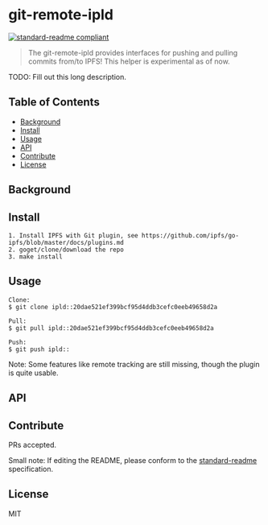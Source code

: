 # git-remote-ipld

[![standard-readme compliant](https://img.shields.io/badge/standard--readme-OK-green.svg?style=flat-square)](https://github.com/RichardLitt/standard-readme)

> The git-remote-ipld provides interfaces for pushing and pulling commits from/to IPFS!
> This helper is experimental as of now.

TODO: Fill out this long description.

## Table of Contents

- [Background](#background)
- [Install](#install)
- [Usage](#usage)
- [API](#api)
- [Contribute](#contribute)
- [License](#license)

## Background

## Install

```
1. Install IPFS with Git plugin, see https://github.com/ipfs/go-ipfs/blob/master/docs/plugins.md
2. goget/clone/download the repo
3. make install
```

## Usage

```
Clone:
$ git clone ipld::20dae521ef399bcf95d4ddb3cefc0eeb49658d2a

Pull:
$ git pull ipld::20dae521ef399bcf95d4ddb3cefc0eeb49658d2a

Push:
$ git push ipld::
```

Note: Some features like remote tracking are still missing, though the plugin is
quite usable.

## API

## Contribute

PRs accepted.

Small note: If editing the README, please conform to the [standard-readme](https://github.com/RichardLitt/standard-readme) specification.

## License

MIT 
